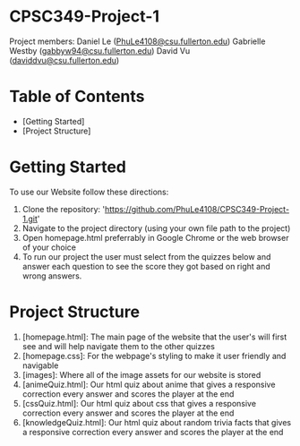 # CPSC349-Project-1
Project members:
Daniel Le (PhuLe4108@csu.fullerton.edu)
Gabrielle Westby (gabbyw94@csu.fullerton.edu)
David Vu (daviddvu@csu.fullerton.edu)

# Table of Contents

- [Getting Started]
- [Project Structure]

# Getting Started
To use our Website follow these directions:
1. Clone the repository: 'https://github.com/PhuLe4108/CPSC349-Project-1.git'
2. Navigate to the project directory (using your own file path to the project)
3. Open homepage.html preferrably in Google Chrome or the web browser of your choice
4. To run our project the user must select from the quizzes below and answer each question to see the score they got based on right and wrong answers.

# Project Structure
1. [homepage.html]: The main page of the website that the user's will first see and will help navigate them to the other quizzes
2. [homepage.css]: For the webpage's styling to make it user friendly and navigable
3. [images]: Where all of the image assets for our website is stored
4. [animeQuiz.html]: Our html quiz about anime that gives a responsive correction every answer and scores the player at the end
5. [cssQuiz.html]: Our html quiz about css that gives a responsive correction every answer and scores the player at the end
6. [knowledgeQuiz.html]: Our html quiz about random trivia facts that gives a responsive correction every answer and scores the player at the end
